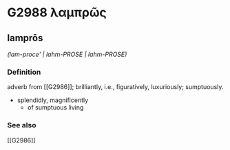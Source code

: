 # G2988 λαμπρῶς

## lamprōs

_(lam-proce' | lahm-PROSE | lahm-PROSE)_

### Definition

adverb from [[G2986]]; brilliantly, i.e., figuratively, luxuriously; sumptuously.

- splendidly, magnificently
  - of sumptuous living

### See also

[[G2986]]

